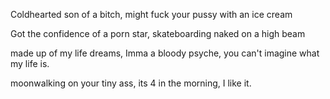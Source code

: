 Coldhearted son of a bitch, might fuck your pussy with an ice cream

Got the confidence of a porn star, skateboarding naked on a high beam

made up of my life dreams, Imma a bloody psyche, you can't imagine what my life is.

moonwalking on your tiny ass, its 4 in the morning, I like it.